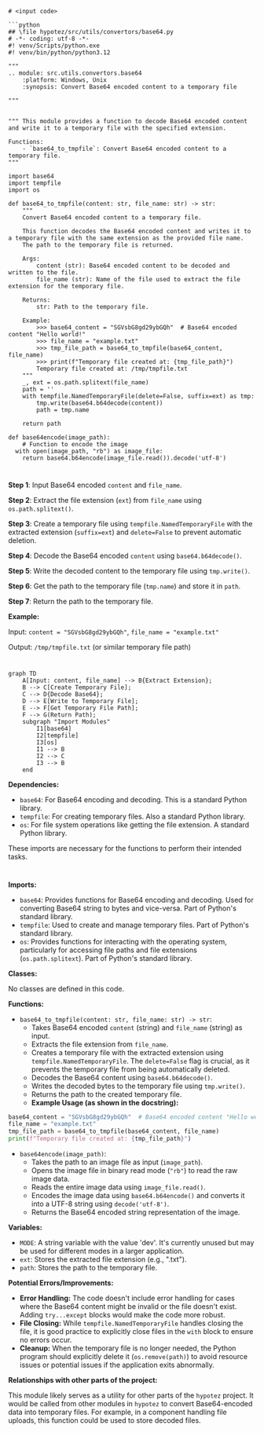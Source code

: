 ```MD
# <input code>

```python
## \file hypotez/src/utils/convertors/base64.py
# -*- coding: utf-8 -*-
#! venv/Scripts/python.exe
#! venv/bin/python/python3.12

"""
.. module: src.utils.convertors.base64 
	:platform: Windows, Unix
	:synopsis: Convert Base64 encoded content to a temporary file

"""


""" This module provides a function to decode Base64 encoded content and write it to a temporary file with the specified extension.

Functions:
    - `base64_to_tmpfile`: Convert Base64 encoded content to a temporary file.
"""

import base64
import tempfile
import os

def base64_to_tmpfile(content: str, file_name: str) -> str:
    """
    Convert Base64 encoded content to a temporary file.

    This function decodes the Base64 encoded content and writes it to a temporary file with the same extension as the provided file name. 
    The path to the temporary file is returned.

    Args:
        content (str): Base64 encoded content to be decoded and written to the file.
        file_name (str): Name of the file used to extract the file extension for the temporary file.

    Returns:
        str: Path to the temporary file.

    Example:
        >>> base64_content = "SGVsbG8gd29ybGQh"  # Base64 encoded content "Hello world!"
        >>> file_name = "example.txt"
        >>> tmp_file_path = base64_to_tmpfile(base64_content, file_name)
        >>> print(f"Temporary file created at: {tmp_file_path}")
        Temporary file created at: /tmp/tmpfile.txt
    """
    _, ext = os.path.splitext(file_name)
    path = ''
    with tempfile.NamedTemporaryFile(delete=False, suffix=ext) as tmp:
        tmp.write(base64.b64decode(content))
        path = tmp.name

    return path

def base64encode(image_path):
    # Function to encode the image
  with open(image_path, "rb") as image_file:
    return base64.b64encode(image_file.read()).decode('utf-8')
```

# <algorithm>

**Step 1**: Input Base64 encoded `content` and `file_name`.

**Step 2**: Extract the file extension (`ext`) from `file_name` using `os.path.splitext()`.

**Step 3**: Create a temporary file using `tempfile.NamedTemporaryFile` with the extracted extension (`suffix=ext`) and `delete=False` to prevent automatic deletion.

**Step 4**: Decode the Base64 encoded `content` using `base64.b64decode()`.

**Step 5**: Write the decoded content to the temporary file using `tmp.write()`.

**Step 6**: Get the path to the temporary file (`tmp.name`) and store it in `path`.

**Step 7**: Return the path to the temporary file.

**Example:**

Input: `content = "SGVsbG8gd29ybGQh"`, `file_name = "example.txt"`

Output: `/tmp/tmpfile.txt` (or similar temporary file path)


# <mermaid>

```mermaid
graph TD
    A[Input: content, file_name] --> B{Extract Extension};
    B --> C[Create Temporary File];
    C --> D{Decode Base64};
    D --> E[Write to Temporary File];
    E --> F[Get Temporary File Path];
    F --> G(Return Path);
    subgraph "Import Modules"
        I1[base64]
        I2[tempfile]
        I3[os]
        I1 --> B
        I2 --> C
        I3 --> B
    end
```

**Dependencies:**

- `base64`: For Base64 encoding and decoding. This is a standard Python library.
- `tempfile`: For creating temporary files. Also a standard Python library.
- `os`: For file system operations like getting the file extension. A standard Python library.

These imports are necessary for the functions to perform their intended tasks.

# <explanation>

**Imports:**

- `base64`: Provides functions for Base64 encoding and decoding. Used for converting Base64 string to bytes and vice-versa. Part of Python's standard library.
- `tempfile`: Used to create and manage temporary files. Part of Python's standard library.
- `os`: Provides functions for interacting with the operating system, particularly for accessing file paths and file extensions (`os.path.splitext`). Part of Python's standard library.

**Classes:**

No classes are defined in this code.


**Functions:**

- `base64_to_tmpfile(content: str, file_name: str) -> str`:
    - Takes Base64 encoded `content` (string) and `file_name` (string) as input.
    - Extracts the file extension from `file_name`.
    - Creates a temporary file with the extracted extension using `tempfile.NamedTemporaryFile`. The `delete=False` flag is crucial, as it prevents the temporary file from being automatically deleted.
    - Decodes the Base64 content using `base64.b64decode()`.
    - Writes the decoded bytes to the temporary file using `tmp.write()`.
    - Returns the path to the created temporary file.
    - **Example Usage (as shown in the docstring):**

```python
base64_content = "SGVsbG8gd29ybGQh"  # Base64 encoded content "Hello world!"
file_name = "example.txt"
tmp_file_path = base64_to_tmpfile(base64_content, file_name)
print(f"Temporary file created at: {tmp_file_path}")
```

- `base64encode(image_path)`:
  - Takes the path to an image file as input (`image_path`).
  - Opens the image file in binary read mode (`"rb"`) to read the raw image data.
  - Reads the entire image data using `image_file.read()`.
  - Encodes the image data using `base64.b64encode()` and converts it into a UTF-8 string using `decode('utf-8')`.
  - Returns the Base64 encoded string representation of the image.

**Variables:**

- `MODE`: A string variable with the value 'dev'. It's currently unused but may be used for different modes in a larger application.
- `ext`: Stores the extracted file extension (e.g., ".txt").
- `path`: Stores the path to the temporary file.

**Potential Errors/Improvements:**

- **Error Handling:** The code doesn't include error handling for cases where the Base64 content might be invalid or the file doesn't exist.  Adding `try...except` blocks would make the code more robust.
- **File Closing:**  While `tempfile.NamedTemporaryFile` handles closing the file, it is good practice to explicitly close files in the `with` block to ensure no errors occur.
- **Cleanup:** When the temporary file is no longer needed, the Python program should explicitly delete it (`os.remove(path)`) to avoid resource issues or potential issues if the application exits abnormally.

**Relationships with other parts of the project:**

This module likely serves as a utility for other parts of the `hypotez` project.  It would be called from other modules in `hypotez` to convert Base64-encoded data into temporary files. For example, in a component handling file uploads, this function could be used to store decoded files.